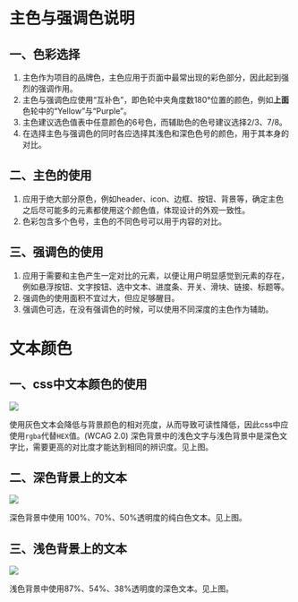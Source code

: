 # 主色与强调色说明
## 一、色彩选择
1. 主色作为项目的品牌色，主色应用于页面中最常出现的彩色部分，因此起到强烈的强调作用。
2. 主色与强调色应使用“互补色”，即色轮中夹角度数180°位置的颜色，例如**上面**色轮中的“Yellow”与“Purple”。
3. 主色建议选色值表中任意颜色的6号色，而辅助色的色号建议选择2/3、7/8。
4. 在选择主色与强调色的同时各应选择其浅色和深色色号的颜色，用于其本身的对比。
## 二、主色的使用
1. 应用于绝大部分原色，例如header、icon、边框、按钮、背景等，确定主色之后尽可能多的元素都使用这个颜色值，体现设计的外观一致性。
2. 色彩包含多个色号，主色的不同色号可以用于内容的对比。
## 三、强调色的使用
1. 应用于需要和主色产生一定对比的元素，以便让用户明显感觉到元素的存在，例如悬浮按钮、文字按钮、选中文本、进度条、开关、滑块、链接、标题等。
2. 强调色的使用面积不宜过大，但应足够醒目。
3. 强调色可选，在没有强调色的时候，可以使用不同深度的主色作为辅助。
# 文本颜色
## 一、css中文本颜色的使用
![](https://ws1.sinaimg.cn/large/b0b365f5ly1frsghscmjyj20k408cjrv.jpg)  

使用灰色文本会降低与背景颜色的相对亮度，从而导致可读性降低，因此css中应使用`rgba`代替`HEX`值。(WCAG 2.0)
深色背景中的浅色文字与浅色背景中是深色文字比，需要更高的对比度才能达到相同的辨识度。见上图。
## 二、深色背景上的文本
![](https://ws1.sinaimg.cn/large/b0b365f5ly1frsgiqe7m1j20jy05kdg4.jpg)  

深色背景中使用 100%、70%、50%透明度的纯白色文本。见上图。
## 三、浅色背景上的文本
![](https://ws1.sinaimg.cn/large/b0b365f5ly1frsgjdk1r1j20jw08gdg6.jpg)  

浅色背景中使用87%、54%、38%透明度的深色文本。见上图。

